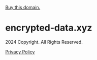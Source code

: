 [Buy this domain.](https://www.mydomaincontact.com/?domain_name=encrypted-data.xyz)

  
  

encrypted-data.xyz
==================

2024 Copyright. All Rights Reserved.  
  
[Privacy Policy](javascript:void(0);)